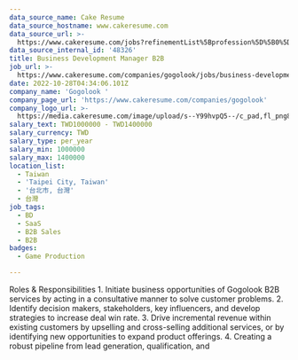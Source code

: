 ```yaml
---
data_source_name: Cake Resume
data_source_hostname: www.cakeresume.com
data_source_url: >-
  https://www.cakeresume.com/jobs?refinementList%5Bprofession%5D%5B0%5D=game-production&range%5Bsalary_range%5D%5Bmin%5D=1000000
data_source_internal_id: '48326'
title: Business Development Manager B2B
job_url: >-
  https://www.cakeresume.com/companies/gogolook/jobs/business-development-assistant-manager-b2b
date: 2022-10-28T04:34:06.101Z
company_name: 'Gogolook '
company_page_url: 'https://www.cakeresume.com/companies/gogolook'
company_logo_url: >-
  https://media.cakeresume.com/image/upload/s--Y99hvpQ5--/c_pad,fl_png8,h_200,w_200/v1618254473/gi3vnzovbkfiqffe6fu7.png
salary_text: TWD1000000 - TWD1400000
salary_currency: TWD
salary_type: per_year
salary_min: 1000000
salary_max: 1400000
location_list:
  - Taiwan
  - 'Taipei City, Taiwan'
  - '台北市, 台灣'
  - 台灣
job_tags:
  - BD
  - SaaS
  - B2B Sales
  - B2B
badges:
  - Game Production

---
```


Roles & Responsibilities 1. Initiate business opportunities of Gogolook B2B services by acting in a consultative manner to solve customer problems. 2. Identify decision makers, stakeholders, key influencers, and develop strategies to increase deal win rate. 3. Drive incremental revenue within existing customers by upselling and cross-selling additional services, or by identifying new opportunities to expand product offerings. 4. Creating a robust pipeline from lead generation, qualification, and